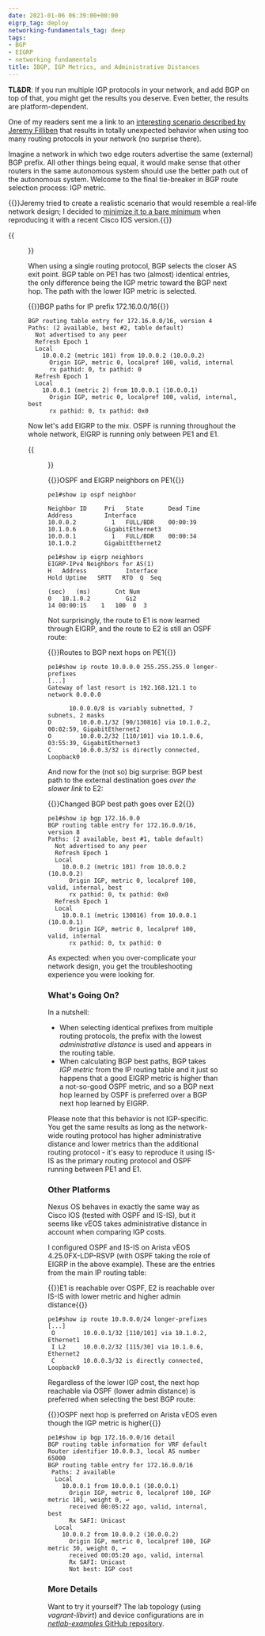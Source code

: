 ```yaml
---
date: 2021-01-06 06:39:00+00:00
eigrp_tag: deploy
networking-fundamentals_tag: deep
tags:
- BGP
- EIGRP
- networking fundamentals
title: IBGP, IGP Metrics, and Administrative Distances
---
```

**TL&DR**: If you run multiple IGP protocols in your network, and add BGP on top of that, you might get the results you deserve. Even better, the results are platform-dependent.

One of my readers sent me a link to an [interesting scenario described by Jeremy Filliben](https://www.jeremyfilliben.com/2009/08/when-administrative-distance-doesnt.html) that results in totally unexpected behavior when using too many routing protocols in your network (no surprise there).

Imagine a network in which two edge routers advertise the same (external) BGP prefix. All other things being equal, it would make sense that other routers in the same autonomous system should use the better path out of the autonomous system. Welcome to the final tie-breaker in BGP route selection process: IGP metric.
<!--more-->
{{<note>}}Jeremy tried to create a realistic scenario that would resemble a real-life network design; I decided to [minimize it to a bare minimum](/2017/11/run-well-designed-experiments-to-learn/) when reproducing it with a recent Cisco IOS version.{{</note>}}

{{<figure src="/2021/01/BGP-IGP-metric.png" caption="Simplest possible network demonstrating BGP interaction with IGP metric">}}

When using a single routing protocol, BGP selects the closer AS exit point. BGP table on PE1 has two (almost) identical entries, the only difference being the IGP metric toward the BGP next hop. The path with the lower IGP metric is selected.

{{<cc>}}BGP paths for IP prefix 172.16.0.0/16{{</cc>}}
```
BGP routing table entry for 172.16.0.0/16, version 4
Paths: (2 available, best #2, table default)
  Not advertised to any peer
  Refresh Epoch 1
  Local
    10.0.0.2 (metric 101) from 10.0.0.2 (10.0.0.2)
      Origin IGP, metric 0, localpref 100, valid, internal
      rx pathid: 0, tx pathid: 0
  Refresh Epoch 1
  Local
    10.0.0.1 (metric 2) from 10.0.0.1 (10.0.0.1)
      Origin IGP, metric 0, localpref 100, valid, internal, best
      rx pathid: 0, tx pathid: 0x0
```

Now let's add EIGRP to the mix. OSPF is running throughout the whole network, EIGRP is running only between PE1 and E1.

{{<figure src="/2021/01/BGP-IGP-metric-dual-IGP.png" caption="Adding EIGRP as the second IGP">}}

{{<cc>}}OSPF and EIGRP neighbors on PE1{{</cc>}}
```
pe1#show ip ospf neighbor

Neighbor ID     Pri   State       Dead Time   Address         Interface
10.0.0.2          1   FULL/BDR    00:00:39    10.1.0.6        GigabitEthernet3
10.0.0.1          1   FULL/BDR    00:00:34    10.1.0.2        GigabitEthernet2

pe1#show ip eigrp neighbors
EIGRP-IPv4 Neighbors for AS(1)
H   Address           Interface              Hold Uptime   SRTT   RTO  Q  Seq
                                                   (sec)   (ms)       Cnt Num
0   10.1.0.2          Gi2                      14 00:00:15    1   100  0  3
```

Not surprisingly, the route to E1 is now learned through EIGRP, and the route to E2 is still an OSPF route:

{{<cc>}}Routes to BGP next hops on PE1{{</cc>}}
```
pe1#show ip route 10.0.0.0 255.255.255.0 longer-prefixes
[...]
Gateway of last resort is 192.168.121.1 to network 0.0.0.0

      10.0.0.0/8 is variably subnetted, 7 subnets, 2 masks
D        10.0.0.1/32 [90/130816] via 10.1.0.2, 00:02:59, GigabitEthernet2
O        10.0.0.2/32 [110/101] via 10.1.0.6, 03:55:39, GigabitEthernet3
C        10.0.0.3/32 is directly connected, Loopback0
```

And now for the (not so) big surprise: BGP best path to the external destination goes *over the slower link* to E2:

{{<cc>}}Changed BGP best path goes over E2{{</cc>}}
```
pe1#show ip bgp 172.16.0.0
BGP routing table entry for 172.16.0.0/16, version 8
Paths: (2 available, best #1, table default)
  Not advertised to any peer
  Refresh Epoch 1
  Local
    10.0.0.2 (metric 101) from 10.0.0.2 (10.0.0.2)
      Origin IGP, metric 0, localpref 100, valid, internal, best
      rx pathid: 0, tx pathid: 0x0
  Refresh Epoch 1
  Local
    10.0.0.1 (metric 130816) from 10.0.0.1 (10.0.0.1)
      Origin IGP, metric 0, localpref 100, valid, internal
      rx pathid: 0, tx pathid: 0
```

As expected: when you over-complicate your network design, you get the troubleshooting experience you were looking for.

### What's Going On?

In a nutshell:

* When selecting identical prefixes from multiple routing protocols, the prefix with the lowest *administrative distance* is used and appears in the routing table.
* When calculating BGP best paths, BGP takes *IGP metric* from the IP routing table and it just so happens that a good EIGRP metric is higher than a not-so-good OSPF metric, and so a BGP next hop learned by OSPF is preferred over a BGP next hop learned by EIGRP.

Please note that this behavior is not IGP-specific. You get the same results as long as the network-wide routing protocol has higher administrative distance and lower metrics than the additional routing protocol - it's easy to reproduce it using IS-IS as the primary routing protocol and OSPF running between PE1 and E1.

### Other Platforms

Nexus OS behaves in exactly the same way as Cisco IOS (tested with OSPF and IS-IS), but it seems like vEOS takes administrative distance in account when comparing IGP costs.

I configured OSPF and IS-IS on Arista vEOS 4.25.0FX-LDP-RSVP (with OSPF taking the role of EIGRP in the above example). These are the entries from the main IP routing table:

{{<cc>}}E1 is reachable over OSPF, E2 is reachable over IS-IS with lower metric and higher admin distance{{</cc>}}
```
pe1#show ip route 10.0.0.0/24 longer-prefixes
[...]
 O        10.0.0.1/32 [110/101] via 10.1.0.2, Ethernet1
 I L2     10.0.0.2/32 [115/30] via 10.1.0.6, Ethernet2
 C        10.0.0.3/32 is directly connected, Loopback0
```

Regardless of the lower IGP cost, the next hop reachable via OSPF (lower admin distance) is preferred when selecting the best BGP route:

{{<cc>}}OSPF next hop is preferred on Arista vEOS even though the IGP metric is higher{{</cc>}}
```
pe1#show ip bgp 172.16.0.0/16 detail
BGP routing table information for VRF default
Router identifier 10.0.0.3, local AS number 65000
BGP routing table entry for 172.16.0.0/16
 Paths: 2 available
  Local
    10.0.0.1 from 10.0.0.1 (10.0.0.1)
      Origin IGP, metric 0, localpref 100, IGP metric 101, weight 0, ↩
      received 00:05:22 ago, valid, internal, best
      Rx SAFI: Unicast
  Local
    10.0.0.2 from 10.0.0.2 (10.0.0.2)
      Origin IGP, metric 0, localpref 100, IGP metric 30, weight 0, ↩
      received 00:05:20 ago, valid, internal
      Rx SAFI: Unicast
      Not best: IGP cost
```

### More Details

<!-- More details coming in another blog post describing the interactions between routing protocols, routing table, and forwarding table. -->

Want to try it yourself? The lab topology (using *vagrant-libvirt*) and device configurations are in [*netlab-examples* GitHub repository](https://github.com/ipspace/netlab-examples/tree/master/BGP/IGP-metric).
